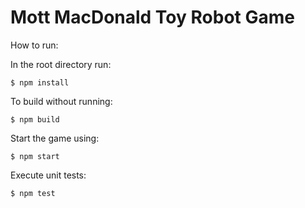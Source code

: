 # Mott MacDonald Toy Robot Game

How to run:

In the root directory run:

` $ npm install `

To build without running:

` $ npm build `

Start the game using:

` $ npm start `

Execute unit tests:

` $ npm test `
